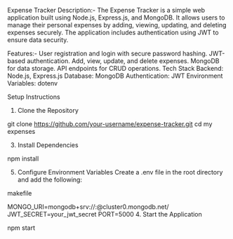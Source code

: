 Expense Tracker
Description:-
The Expense Tracker is a simple web application built using Node.js, Express.js, and MongoDB.
It allows users to manage their personal expenses by adding, viewing, updating, and deleting expenses securely. 
The application includes authentication using JWT to ensure data security.

Features:-
User registration and login with secure password hashing.
JWT-based authentication.
Add, view, update, and delete expenses.
MongoDB for data storage.
API endpoints for CRUD operations.
Tech Stack
Backend: Node.js, Express.js
Database: MongoDB
Authentication: JWT
Environment Variables: dotenv

Setup Instructions

1. Clone the Repository
   
git clone https://github.com/your-username/expense-tracker.git
cd my expenses

3. Install Dependencies
   
npm install

5. Configure Environment Variables
Create a .env file in the root directory and add the following:

makefile

MONGO_URI=mongodb+srv://<username>:<password>@cluster0.mongodb.net/<dbname>
JWT_SECRET=your_jwt_secret
PORT=5000
4. Start the Application

npm start
